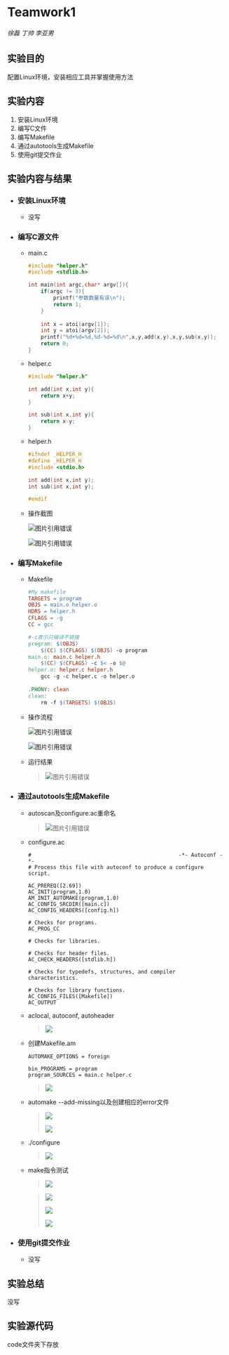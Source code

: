 # Teamwork1

######  徐磊 丁帅 李亚男

## 实验目的

配置Linux环境，安装相应工具并掌握使用方法

## 实验内容

1. 安装Linux环境
2. 编写C文件
3. 编写Makefile
4. 通过autotools生成Makefile
5. 使用git提交作业

## 实验内容与结果

- ### 安装Linux环境

  - 没写

- ### 编写C源文件

  - main.c

    ```c
    #include "helper.h"
    #include <stdlib.h>
    
    int main(int argc,char* argv[]){
    	if(argc != 3){
    		printf("参数数量有误\n");
    		return 1;
    	}
    	
    	int x = atoi(argv[1]);
    	int y = atoi(argv[2]);
    	printf("%d+%d=%d,%d-%d=%d\n",x,y,add(x,y),x,y,sub(x,y));
    	return 0;
    }
    ```

  - helper.c

    ```c
    #include "helper.h"
    
    int add(int x,int y){
        return x+y;
    }
    
    int sub(int x,int y){
        return x-y;
    }	
    ```

  - helper.h

    ```c
    #ifndef _HELPER_H
    #define _HELPER_H
    #include <stdio.h>
    
    int add(int x,int y);
    int sub(int x,int y);
    
    #endif
    ```

  - 操作截图

    ![图片引用错误](./pic/2.png)

    ![图片引用错误](./pic/3.png)

- ### 编写Makefile

  - Makefile

    ```makefile
    #My makefile
    TARGETS = program 
    OBJS = main.o helper.o
    HDRS = helper.h 
    CFLAGS = -g 
    CC = gcc 
    
    #-c表示只编译不链接
    program: $(OBJS)
    	$(CC) $(CFLAGS) $(OBJS) -o program
    main.o: main.c helper.h
    	$(CC) $(CFLAGS) -c $< -o $@
    helper.o: helper.c helper.h
    	gcc -g -c helper.c -o helper.o
    	
    .PHONY: clean 
    clean:  
    	rm -f $(TARGETS) $(OBJS) 
    ```

  - 操作流程

    ![图片引用错误](./pic/4.png)

    ![图片引用错误](./pic/5.png)

  - 运行结果

    > ![图片引用错误](./pic/16.png)

    

- ### 通过autotools生成Makefile

  - autoscan及configure.ac重命名

    > ![图片引用错误](./pic/7.png)

  - configure.ac

    ```
    #                                               -*- Autoconf -*-
    # Process this file with autoconf to produce a configure script.
    
    AC_PREREQ([2.69])
    AC_INIT(program,1.0)
    AM_INIT_AUTOMAKE(program,1.0)
    AC_CONFIG_SRCDIR([main.c])
    AC_CONFIG_HEADERS([config.h])
    
    # Checks for programs.
    AC_PROG_CC
    
    # Checks for libraries.
    
    # Checks for header files.
    AC_CHECK_HEADERS([stdlib.h])
    
    # Checks for typedefs, structures, and compiler characteristics.
    
    # Checks for library functions.
    AC_CONFIG_FILES([Makefile]) 
    AC_OUTPUT
    ```

  - aclocal, autoconf, autoheader

    > ![](./pic/8.png)

  - 创建Makefile.am

    ```
    AUTOMAKE_OPTIONS = foreign 
     
    bin_PROGRAMS = program 
    program_SOURCES = main.c helper.c
    ```

    > ![](./pic/10.png)

  - automake --add-missing以及创建相应的error文件

    > ![](./pic/11.png)
    >
    > ![](./pic/13.png)

  - ./configure

    > ![](./pic/14.png)

  - make指令测试

    > ![](./pic/15.png)

    > ![](./pic/6.png)
    >
    > ![](./pic/17.png)
    >
    > ![](./pic/18.png)

- ### 使用git提交作业

  - 没写

## 实验总结

没写

## 实验源代码

code文件夹下存放